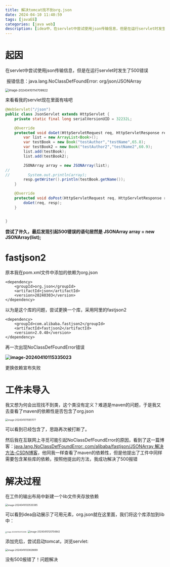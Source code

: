 ```yaml
---
title: 解决tomcat找不到org.json
date: 2024-04-10 11:40:59
tags: [javaEE]
categories: [java web]
description: [idea中，在servlet中尝试使用json传输信息，但是在运行servlet时发生了500错误，报错NoClassDefFoundError]
---
```


#  起因

在servlet中尝试使用json传输信息，但是在运行servlet时发生了500错误

​	报错信息：java.lang.NoClassDefFoundError: org/json/JSONArray

<img src="2024-04-10/image-20240410114709922.png" alt="image-20240410114709922" style="zoom:67%;" />

来看看我的servlet现在里面有啥吧

```java
@WebServlet("/json")
public class JsonServlet extends HttpServlet {
    private static final long serialVersionUID = 32232L;

    @Override
    protected void doGet(HttpServletRequest req, HttpServletResponse resp) throws ServletException,IOException {
        var list = new ArrayList<Book>();
        var testBook = new Book("testAuthor","testName",65.8);
        var testBook2 = new Book("testAuthor2","testName2",60.9);
        list.add(testBook);
        list.add(testBook2);

        JSONArray array = new JSONArray(list);
//
//        System.out.println(array);
        resp.getWriter().println(testBook.getName());
    }

    @Override
    protected void doPost(HttpServletRequest req, HttpServletResponse resp) throws ServletException, IOException {
        doGet(req, resp);
    }


}
```

**尝试了许久，最后发现引起500错误的语句居然是   JSONArray array = new JSONArray(list);**

# fastjson2

原本我在pom.xml文件中添加的依赖为org.json

```
<dependency>
    <groupId>org.json</groupId>
    <artifactId>json</artifactId>
    <version>20240303</version>
</dependency>
```

以为是这个库的问题，尝试更换一个库，采用阿里的fastjson2

```
<dependency>
    <groupId>com.alibaba.fastjson2</groupId>
    <artifactId>fastjson2</artifactId>
    <version>2.0.48</version>
</dependency>
```

再一次出现NoClassDefFoundError错误

**![image-20240410115335023](2024-04-10/image-20240410115335023.png)**

更换依赖宣布失败



# 工件未导入



我又想为何会出现找不到类，这个类没有定义？难道是maven的问题，于是我又去查看了maven的依赖性是否包含了org.json

<img src="2024-04-10/image-20240410115851177.png" alt="image-20240410115851177" style="zoom:50%;" />

可以看到已经包含了，思路再次被打断了。

然后我在互联网上寻觅可能引起NoClassDefFoundError的原因，看到了这一篇博客：[java.lang.NoClassDefFoundError: com/alibaba/fastjson/JSONArray 解决方法-CSDN博客](https://blog.csdn.net/weixin_46822367/article/details/117529566)，他同我一样查看了maven的依赖性，但是他提出了工件中同样需要包含某些库的依赖，按照他提出的方法，我成功解决了500报错



# 解决过程

在工件的输出布局中新建一个lib文件夹存放依赖

<img src="2024-04-10/image-20240410120530385.png" alt="image-20240410120530385" style="zoom:50%;" />

可以看到idea自动展示了可用元素，org.json就在这里面，我们将这个库添加到lib中：

<img src="2024-04-10/image-20240410120723296.png" alt="image-20240410120723296" style="zoom:33%;" />

<img src="2024-04-10/image-20240410120704842.png" alt="image-20240410120704842" style="zoom:50%;" />

添加完后，尝试启动tomcat，浏览servlet:

<img src="2024-04-10/image-20240410120826699.png" alt="image-20240410120826699" style="zoom:50%;" />

没有500报错了！问题解决
